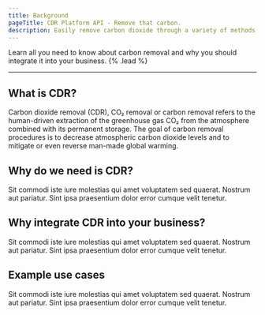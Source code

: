 ```yaml
---
title: Background
pageTitle: CDR Platform API - Remove that carbon.
description: Easily remove carbon dioxide through a variety of methods with Climacrux' CDR API.
---
```


Learn all you need to know about carbon removal and why you should integrate it into your business. {% .lead %}

---

## What is CDR?

Carbon dioxide removal (CDR), CO₂ removal or carbon removal refers to the human-driven extraction of the greenhouse gas CO₂ from the atmosphere combined with its permanent storage. The goal of carbon removal procedures is to decrease atmospheric carbon dioxide levels and to mitigate or even reverse man-made global warming.

## Why do we need is CDR?

Sit commodi iste iure molestias qui amet voluptatem sed quaerat. Nostrum aut pariatur. Sint ipsa praesentium dolor error cumque velit tenetur.

## Why integrate CDR into your business?

Sit commodi iste iure molestias qui amet voluptatem sed quaerat. Nostrum aut pariatur. Sint ipsa praesentium dolor error cumque velit tenetur.

## Example use cases

Sit commodi iste iure molestias qui amet voluptatem sed quaerat. Nostrum aut pariatur. Sint ipsa praesentium dolor error cumque velit tenetur.
